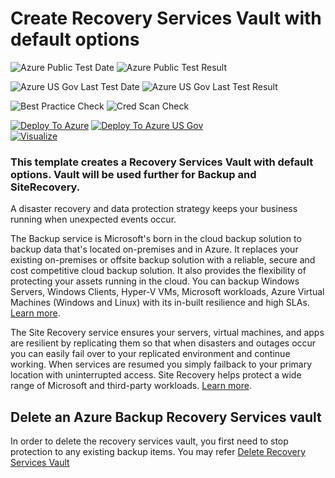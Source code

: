 # Create Recovery Services Vault with default options

![Azure Public Test Date](https://azurequickstartsservice.blob.core.windows.net/badges/101-recovery-services-vault-basic/PublicLastTestDate.svg)
![Azure Public Test Result](https://azurequickstartsservice.blob.core.windows.net/badges/101-recovery-services-vault-basic/PublicDeployment.svg)

![Azure US Gov Last Test Date](https://azurequickstartsservice.blob.core.windows.net/badges/101-recovery-services-vault-basic/FairfaxLastTestDate.svg)
![Azure US Gov Last Test Result](https://azurequickstartsservice.blob.core.windows.net/badges/101-recovery-services-vault-basic/FairfaxDeployment.svg)

![Best Practice Check](https://azurequickstartsservice.blob.core.windows.net/badges/101-recovery-services-vault-basic/BestPracticeResult.svg)
![Cred Scan Check](https://azurequickstartsservice.blob.core.windows.net/badges/101-recovery-services-vault-basic/CredScanResult.svg)

[![Deploy To Azure](https://raw.githubusercontent.com/fathym-it/azure-quickstart-templates/master/1-CONTRIBUTION-GUIDE/images/deploytoazure.svg?sanitize=true)](https://portal.azure.com/#create/Microsoft.Template/uri/https%3A%2F%2Fraw.githubusercontent.com%2Ffathym-it%2Fazure-quickstart-templates%2Fmaster%2F101-recovery-services-vault-basic%2Fazuredeploy.json) 
[![Deploy To Azure US Gov](https://raw.githubusercontent.com/fathym-it/azure-quickstart-templates/master/1-CONTRIBUTION-GUIDE/images/deploytoazuregov.svg?sanitize=true)](https://portal.azure.us/#create/Microsoft.Template/uri/https%3A%2F%2Fraw.githubusercontent.com%2Ffathym-it%2Fazure-quickstart-templates%2Fmaster%2F101-recovery-services-vault-basic%2Fazuredeploy.json)  
[![Visualize](https://raw.githubusercontent.com/fathym-it/azure-quickstart-templates/master/1-CONTRIBUTION-GUIDE/images/visualizebutton.svg?sanitize=true)](http://armviz.io/#/?load=https%3A%2F%2Fraw.githubusercontent.com%2Ffathym-it%2Fazure-quickstart-templates%2Fmaster%2F101-recovery-services-vault-basic%2Fazuredeploy.json)

### This template creates a Recovery Services Vault with default options. Vault will be used further for Backup and SiteRecovery.

A disaster recovery and data protection strategy keeps your business running when unexpected events occur.

The Backup service is Microsoft's born in the cloud backup solution to backup data that's located on-premises and in Azure. It replaces your existing on-premises or offsite backup solution with a reliable, secure and cost competitive cloud backup solution. It also provides the flexibility of protecting your assets running in the cloud. You can backup Windows Servers, Windows Clients, Hyper-V VMs, Microsoft workloads, Azure Virtual Machines (Windows and Linux) with its in-built resilience and high SLAs. [Learn more](http://aka.ms/backup-learn-more/).

The Site Recovery service ensures your servers, virtual machines, and apps are resilient by replicating them so that when disasters and outages occur you can easily fail over to your replicated environment and continue working. When services are resumed you simply failback to your primary location with uninterrupted access. Site Recovery helps protect a wide range of Microsoft and third-party workloads. [Learn more](http://aka.ms/asr-learn-more/).

## Delete an Azure Backup Recovery Services vault
In order to delete the recovery services vault, you first need to stop protection to any existing backup items. You may refer [Delete Recovery Services Vault](https://docs.microsoft.com/en-us/azure/backup/backup-azure-delete-vault#delete-the-recovery-services-vault-by-force)
